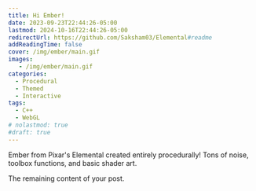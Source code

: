 ```yaml
---
title: Hi Ember!
date: 2023-09-23T22:44:26-05:00
lastmod: 2024-10-16T22:44:26-05:00
redirectUrl: https://github.com/Saksham03/Elemental#readme
addReadingTime: false
cover: /img/ember/main.gif
images:
   - /img/ember/main.gif
categories:
  - Procedural
  - Themed
  - Interactive
tags:
  - C++
  - WebGL
# nolastmod: true
#draft: true
---
```


Ember from Pixar's Elemental created entirely procedurally! Tons of noise, toolbox functions, and basic shader art.

<!--more-->

The remaining content of your post.
